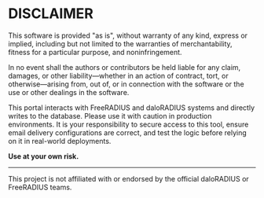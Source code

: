 # DISCLAIMER

This software is provided "as is", without warranty of any kind, express or implied, including but not limited to the warranties of merchantability, fitness for a particular purpose, and noninfringement.

In no event shall the authors or contributors be held liable for any claim, damages, or other liability—whether in an action of contract, tort, or otherwise—arising from, out of, or in connection with the software or the use or other dealings in the software.

This portal interacts with FreeRADIUS and daloRADIUS systems and directly writes to the database. Please use it with caution in production environments. It is your responsibility to secure access to this tool, ensure email delivery configurations are correct, and test the logic before relying on it in real-world deployments.

**Use at your own risk.**

---

This project is not affiliated with or endorsed by the official daloRADIUS or FreeRADIUS teams.

